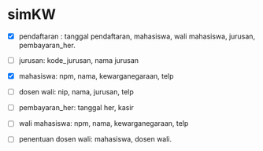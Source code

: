 # simKW

- [x] pendaftaran : tanggal pendaftaran, mahasiswa, wali mahasiswa, jurusan, pembayaran_her.

- [ ] jurusan: kode_jurusan, nama jurusan

- [x] mahasiswa: npm, nama, kewarganegaraan, telp

- [ ] dosen wali: nip, nama, jurusan, telp

- [ ] pembayaran_her: tanggal her, kasir

- [ ] wali mahasiswa: npm, nama, kewarganegaraan, telp

- [ ] penentuan dosen wali: mahasiswa, dosen wali.
